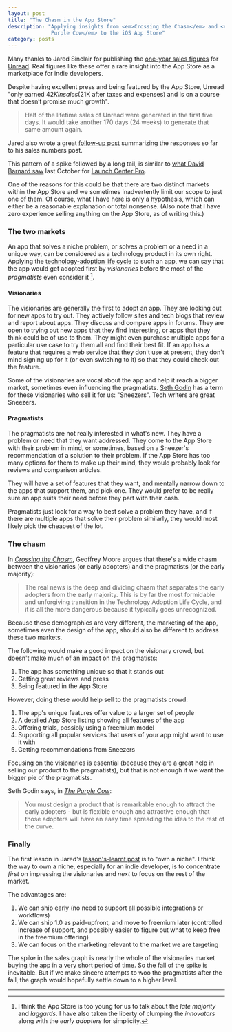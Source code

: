 ```yaml
---
layout: post
title: "The Chasm in the App Store"
description: "Applying insights from <em>Crossing the Chasm</em> and <em>The
              Purple Cow</em> to the iOS App Store"
category: posts
---
```


Many thanks to Jared Sinclair for publishing the [one-year sales
figures][unread_stats] for [Unread][unread-app]. Real figures like these
offer a rare insight into the App Store as a marketplace for indie
developers.

Despite having excellent press and being featured by the App Store,
Unread "only earned $42K in sales ($21K after taxes and expenses) and is
on a course that doesn’t promise much growth".

> Half of the lifetime sales of Unread were generated in the first five
> days. It would take another 170 days (24 weeks) to generate that same
> amount again.

Jared also wrote a great [follow-up post][5_hard_lessons] summarizing
the responses so far to his sales numbers post.

This pattern of a spike followed by a long tail, is similar to [what
David Barnard saw][launch_center_pro_stats] last October for [Launch
Center Pro][launch_center_pro_app].

One of the reasons for this could be that there are two distinct markets
within the App Store and we sometimes inadvertently limit our scope to
just one of them. Of course, what I have here is only a hypothesis,
which can either be a reasonable explanation or total nonsense. (Also
note that I have zero experience selling anything on the App Store, as
of writing this.)

[unread_stats]: http://blog.jaredsinclair.com/post/93118460565/a-candid-look-at-unreads-first-year
    "A Candid Look at Unread’s First Year"
[5_hard_lessons]: http://blog.jaredsinclair.com/post/93784230655/five-hard-lessons-learned-from-unread
    "Five Hard Lessons Learned from Unread"
[unread-app]: https://itunes.apple.com/us/app/unread-an-rss-reader/id754143884?mt=8
    "Unread on the App Store"
[launch_center_pro_stats]: https://twitter.com/drbarnard/status/391270010645409792
[launch_center_pro_app]: http://contrast.co/launch-center-pro/

### The two markets

An app that solves a niche problem, or solves a problem or a need in a
unique way, can be considered as a technology product in its own right.
Applying the [technology-adoption life cycle][tech_adoption_lifecycle]
to such an app, we can say that the app would get adopted first by
_visionaries_ before the most of the _pragmatists_ even consider it [^1].

#### Visionaries

The visionaries are generally the first to adopt an app. They are
looking out for new apps to try out. They actively follow sites and tech
blogs that review and report about apps. They discuss and compare apps
in forums. They are open to trying out new apps that they find
interesting, or apps that they think could be of use to them. They might
even purchase multiple apps for a particular use case to try them all
and find their best fit. If an app has a feature that requires a web
service that they don't use at present, they don't mind signing up for
it (or even switching to it) so that they could check out the feature.

Some of the visionaries are vocal about the app and help it reach a
bigger market, sometimes even influencing the pragmatists. [Seth Godin]
has a term for these visionaries who sell it for us: "Sneezers". Tech
writers are great Sneezers.

#### Pragmatists

The pragmatists are not really interested in what's new. They have a
problem or need that they want addressed. They come to the App Store
with their problem in mind, or sometimes, based on a Sneezer's
recommendation of a solution to their problem. If the App Store has too
many options for them to make up their mind, they would probably look
for reviews and comparison articles.

They will have a set of features that they want, and mentally narrow
down to the apps that support them, and pick one. They would prefer to
be really sure an app suits their need before they part with their cash.

Pragmatists just look for a way to best solve a problem they have, and
if there are multiple apps that solve their problem similarly, they
would most likely pick the cheapest of the lot.

[tech_adoption_lifecycle]: http://en.wikipedia.org/wiki/Technology_adoption_lifecycle

### The chasm

In [_Crossing the Chasm_][chasm_book], Geoffrey Moore argues that
there's a wide chasm between the visionaries (or early adopters) and the
pragmatists (or the early majority):

> The real news is the deep and dividing chasm that separates the early
> adopters from the early majority. This is by far the most formidable and
> unforgiving transition in the Technology Adoption Life Cycle, and it is
> all the more dangerous because it typically goes unrecognized.

Because these demographics are very different, the marketing of the app,
sometimes even the design of the app, should also be different to
address these two markets.

The following would make a good impact on the visionary crowd,
but doesn't make much of an impact on the pragmatists:

1. The app has something unique so that it stands out
2. Getting great reviews and press
3. Being featured in the App Store

However, doing these would help sell to the pragmatists crowd:

1. The app's unique features offer value to a larger set of people
2. A detailed App Store listing showing all features of the app
3. Offering trials, possibly using a freemium model
4. Supporting all popular services that users of your app might
   want to use it with
5. Getting recommendations from Sneezers

Focusing on the visionaries is essential (because they are a great help
in selling our product to the pragmatists), but that is not enough if we
want the bigger pie of the pragmatists.

Seth Godin says, in [_The Purple Cow_][purple_cow_book]:

> You must design a product that is remarkable enough to attract the
> early adopters - but is flexible enough and attractive enough that those
> adopters will have an easy time spreading the idea to the rest of the
> curve.

### Finally

The first lesson in Jared's [lesson's-learnt post][5_hard_lessons] is to
"own a niche". I think the way to own a niche, especially for an indie
developer, is to concentrate _first_ on impressing the visionaries
and _next_ to focus on the rest of the market.

The advantages are:

1. We can ship early (no need to support all possible integrations or workflows)
2. We can ship 1.0 as paid-upfront, and move to freemium later
   (controlled increase of support, and possibly easier to figure out
   what to keep free in the freemium offering)
3. We can focus on the marketing relevant to the market we are targeting

The spike in the sales graph is nearly the whole of the visionaries
market buying the app in a very short period of time. So the fall of the
spike is inevitable. But if we make sincere attempts to woo the
pragmatists after the fall, the graph would hopefully settle down to a
higher level.

[Seth Godin]: http://www.sethgodin.com/
[chasm_book]: http://en.wikipedia.org/wiki/Crossing_the_Chasm
[purple_cow_book]: http://www.sethgodin.com/purple/

---

[^1]: I think the App Store is too young for us to talk about the _late
      majority_ and _laggards_. I have also taken the liberty of
      clumping the _innovators_ along with the _early adopters_ for
      simplicity.
